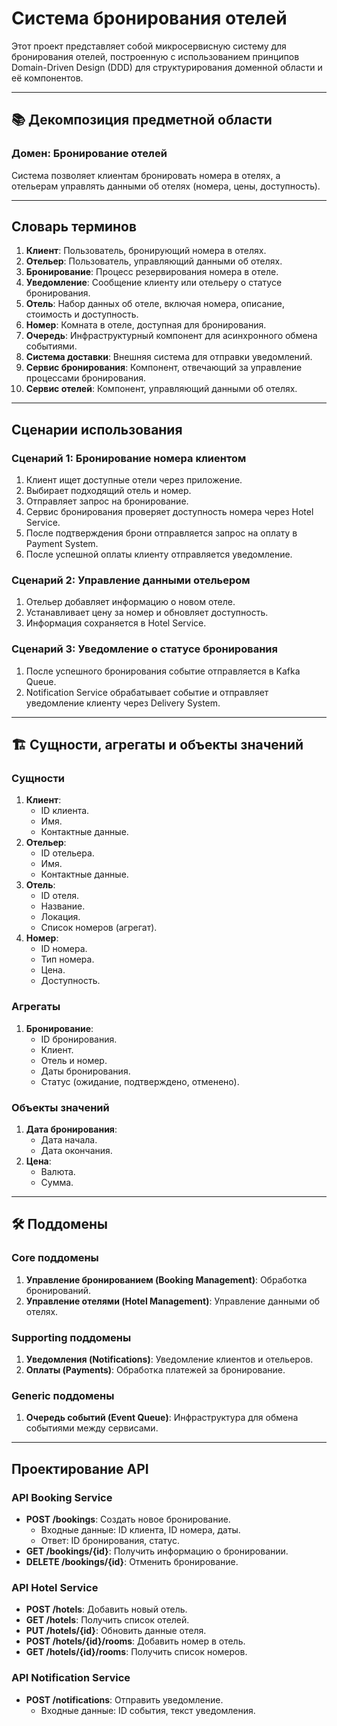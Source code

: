 # Система бронирования отелей

Этот проект представляет собой микросервисную систему для бронирования отелей, построенную с использованием принципов Domain-Driven Design (DDD) для структурирования доменной области и её компонентов.

---

## 📚 Декомпозиция предметной области

### **Домен: Бронирование отелей**
Система позволяет клиентам бронировать номера в отелях, а отельерам управлять данными об отелях (номера, цены, доступность).

---

## Словарь терминов

1. **Клиент**: Пользователь, бронирующий номера в отелях.
2. **Отельер**: Пользователь, управляющий данными об отелях.
3. **Бронирование**: Процесс резервирования номера в отеле.
4. **Уведомление**: Сообщение клиенту или отельеру о статусе бронирования.
5. **Отель**: Набор данных об отеле, включая номера, описание, стоимость и доступность.
6. **Номер**: Комната в отеле, доступная для бронирования.
7. **Очередь**: Инфраструктурный компонент для асинхронного обмена событиями.
8. **Система доставки**: Внешняя система для отправки уведомлений.
9. **Сервис бронирования**: Компонент, отвечающий за управление процессами бронирования.
10. **Сервис отелей**: Компонент, управляющий данными об отелях.

---

## Сценарии использования

### **Сценарий 1: Бронирование номера клиентом**
1. Клиент ищет доступные отели через приложение.
2. Выбирает подходящий отель и номер.
3. Отправляет запрос на бронирование.
4. Сервис бронирования проверяет доступность номера через Hotel Service.
5. После подтверждения брони отправляется запрос на оплату в Payment System.
6. После успешной оплаты клиенту отправляется уведомление.

### **Сценарий 2: Управление данными отельером**
1. Отельер добавляет информацию о новом отеле.
2. Устанавливает цену за номер и обновляет доступность.
3. Информация сохраняется в Hotel Service.

### **Сценарий 3: Уведомление о статусе бронирования**
1. После успешного бронирования событие отправляется в Kafka Queue.
2. Notification Service обрабатывает событие и отправляет уведомление клиенту через Delivery System.

---

## 🏗 Сущности, агрегаты и объекты значений

### **Сущности**
1. **Клиент**:
   - ID клиента.
   - Имя.
   - Контактные данные.
2. **Отельер**:
   - ID отельера.
   - Имя.
   - Контактные данные.
3. **Отель**:
   - ID отеля.
   - Название.
   - Локация.
   - Список номеров (агрегат).
4. **Номер**:
   - ID номера.
   - Тип номера.
   - Цена.
   - Доступность.

### **Агрегаты**
1. **Бронирование**:
   - ID бронирования.
   - Клиент.
   - Отель и номер.
   - Даты бронирования.
   - Статус (ожидание, подтверждено, отменено).

### **Объекты значений**
1. **Дата бронирования**:
   - Дата начала.
   - Дата окончания.
2. **Цена**:
   - Валюта.
   - Сумма.

---

## 🛠 Поддомены

### **Core поддомены**
1. **Управление бронированием (Booking Management)**: Обработка бронирований.
2. **Управление отелями (Hotel Management)**: Управление данными об отелях.

### **Supporting поддомены**
1. **Уведомления (Notifications)**: Уведомление клиентов и отельеров.
2. **Оплаты (Payments)**: Обработка платежей за бронирование.

### **Generic поддомены**
1. **Очередь событий (Event Queue)**: Инфраструктура для обмена событиями между сервисами.

---

## Проектирование API

### **API Booking Service**
- **POST /bookings**: Создать новое бронирование.
  - Входные данные: ID клиента, ID номера, даты.
  - Ответ: ID бронирования, статус.
- **GET /bookings/{id}**: Получить информацию о бронировании.
- **DELETE /bookings/{id}**: Отменить бронирование.

### **API Hotel Service**
- **POST /hotels**: Добавить новый отель.
- **GET /hotels**: Получить список отелей.
- **PUT /hotels/{id}**: Обновить данные отеля.
- **POST /hotels/{id}/rooms**: Добавить номер в отель.
- **GET /hotels/{id}/rooms**: Получить список номеров.

### **API Notification Service**
- **POST /notifications**: Отправить уведомление.
  - Входные данные: ID события, текст уведомления.